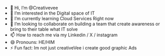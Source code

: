 - 👋 Hi, I’m @Creativevee
- 👀 I’m interested in the Digital space of IT 
- 🌱 I’m currently learning Cloud Services Right now
- 💞️ I’m looking to collaborate on building a team that create awareness or bring to their table what IT solve
- 📫 How to reach me via my Linkedin / X / instagram
- 😄 Pronouns: HE/HIM
- ⚡ Fun fact: Im not just creativeVee i create good graphic Ads 

<!---
Creativevee/Creativevee is a ✨ special ✨ repository because its `README.md` (this file) appears on your GitHub profile.
You can click the Preview link to take a look at your changes.
--->
